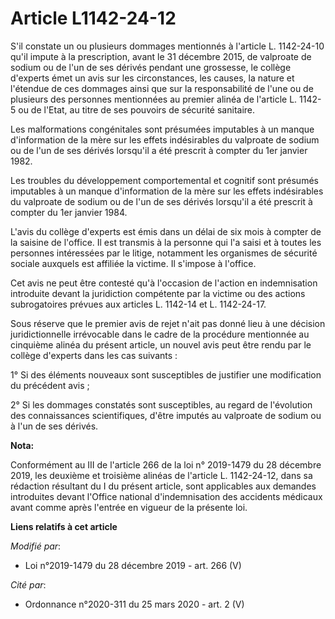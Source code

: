 # Article L1142-24-12

S'il constate un ou plusieurs dommages mentionnés à l'article L. 1142-24-10 qu'il impute à la prescription, avant le 31
décembre 2015, de valproate de sodium ou de l'un de ses dérivés pendant une grossesse, le collège d'experts émet un avis sur
les circonstances, les causes, la nature et l'étendue de ces dommages ainsi que sur la responsabilité de l'une ou de
plusieurs des personnes mentionnées au premier alinéa de l'article L. 1142-5 ou de l'Etat, au titre de ses pouvoirs de
sécurité sanitaire.

Les malformations congénitales sont présumées imputables à un manque d'information de la mère sur les effets indésirables du
valproate de sodium ou de l'un de ses dérivés lorsqu'il a été prescrit à compter du 1er janvier 1982.

Les troubles du développement comportemental et cognitif sont présumés imputables à un manque d'information de la mère sur
les effets indésirables du valproate de sodium ou de l'un de ses dérivés lorsqu'il a été prescrit à compter du 1er janvier
1984.

L'avis du collège d'experts est émis dans un délai de six mois à compter de la saisine de l'office. Il est transmis à la
personne qui l'a saisi et à toutes les personnes intéressées par le litige, notamment les organismes de sécurité sociale
auxquels est affiliée la victime. Il s'impose à l'office.

Cet avis ne peut être contesté qu'à l'occasion de l'action en indemnisation introduite devant la juridiction compétente par
la victime ou des actions subrogatoires prévues aux articles L. 1142-14 et L. 1142-24-17.

Sous réserve que le premier avis de rejet n'ait pas donné lieu à une décision juridictionnelle irrévocable dans le cadre de
la procédure mentionnée au cinquième alinéa du présent article, un nouvel avis peut être rendu par le collège d'experts dans
les cas suivants :

1° Si des éléments nouveaux sont susceptibles de justifier une modification du précédent avis ;

2° Si les dommages constatés sont susceptibles, au regard de l'évolution des connaissances scientifiques, d'être imputés au
valproate de sodium ou à l'un de ses dérivés.

**Nota:**

Conformément au III de l'article 266 de la loi n° 2019-1479 du 28 décembre 2019, les deuxième et troisième alinéas de
l'article L. 1142-24-12, dans sa rédaction résultant du I du présent article, sont applicables aux demandes introduites
devant l'Office national d'indemnisation des accidents médicaux avant comme après l'entrée en vigueur de la présente loi.

**Liens relatifs à cet article**

_Modifié par_:

  - Loi n°2019-1479 du 28 décembre 2019 - art. 266 (V)

_Cité par_:

  - Ordonnance n°2020-311 du 25 mars 2020 - art. 2 (V)
